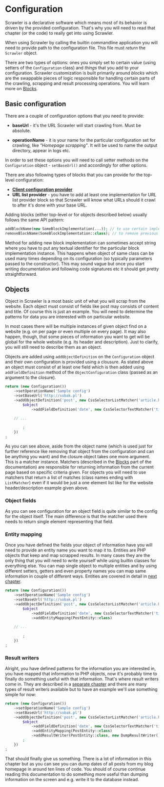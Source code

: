 # Configuration
Scrawler is a declarative software which means most of its behavior is driven by
the provided configuration. That's why you will need to read that chapter (or the
code) to really get into using Scrawler.

When using Scrawler by calling the builtin commandline application you will need
to provide path to the configuration file. This file must _return_ the `Scrawler`
object.

There are two types of options: ones you simply set to certain value (using setters
of the `Configuration` class) and _things_ that you add to your configuration.
Scrawler customization is built primarily around _blocks_ which are the swappable
pieces of logic responsible for handling certain parts of the crawling, scrapping
and result processing operations. You will learn more on [Blocks](blocks.md).

## Basic configuration
There are a couple of configuration options that you need to provide:

* **baseUrl** - it's the URL Scrawler will start crawling from. Must be absolute.
- **operationName** - it is your name for the particular configuration set for
  crawling, like _"Homepage scrapping"_. It will be used to name the output
  directory, appear in logs etc.

In order to set these options you will need to call setter methods on the
`Configuration` object - `setBaseUrl()` and accordingly for other options.

There are also following types of blocks that you can provide for the top-level
configuration:
* **[Client configuration provider](blocks/clientconfigurationprovider.md)**
* **URL list provider** - you have to add at least one implementation for URL
  list provider block so that Scrawler will know what URLs should it crawl to
  after it's done with your base URL.

Adding blocks (either top-level or for objects described below) usually follows
the same API pattern:

```php
addBlockName(new SomeBlockImplementation(...)); // to use certain implementation for Block
removeBlockName(SomeBlockImplementation::class); // to remove previously added block implementation 
```

Method for adding new block implementation can sometimes accept string where you
have to put any textual identifier for the particular block implementation
instance. This happens when object of same class can be used many times depending
on its configuration (so typically parameters passed to the constructor).
This may sound vague but once you start writing documentation and following code
signatures etc it should get pretty straightforward.

## Objects
Object in Scrawler is a most basic unit of what you will scrap from the website.
Each object must consist of fields like post may consists of content and title.
Of course this is just an example. You will need to determine the patterns for
data you are interested with on particular website.

In most cases there will be multiple instances of given object find on a website
(e.g. on per page or even multiple on every page). It may also happen, though,
that some pieces of information you want to get will be global for the whole website
(e.g. its header and description). Just to clarify, you will still need to describe
them as an object.

Objects are added using `addObjectDefinition` on the `Configuration` object and
their own configuration is provided using a clousure. As stated above an object
must consist of at least one field which is then added using `addFieldDefinition`
method of the `ObjectConfiguration` class (passed as an argument to the closure).

```php
return (new Configuration())
    ->setOperationName('Sample config')
    ->setBaseUrl('http://sobak.pl')
    ->addObjectDefinition('post', new CssSelectorListMatcher('article.hentry'), function (ObjectConfiguration $object) {
        $object
            ->addFieldDefinition('date', new CssSelectorTextMatcher('time.entry-date'))
    
    // ...
    
        ;
    })
;
```

As you can see above, aside from the object name (which is used just for further
reference like removing that object from the configuration and can be anything
you want) and the closure object takes one more argument. This is a matcher
instance. Matchers (described in the [Blocks](blocks.md) part of the documentation)
are responsible for returning information from the current page based on specific
criteria given. For objects you will need to use matchers that return a list of
matches (class names ending with `ListMatcher`) even if it would be just a one
element list like for the website header/description example given above.

### Object fields
As you can see configuration for an object field is quite similar to the config
for the object itself. The main difference is that the matcher used there needs
to return single element representing that field.

### Entity mapping
Once you have defined the fields your object of information have you will need
to provide an entity name you want to map it to. Entities are PHP objects that
keep and map scrapped results. In many cases they are the only thing that you
will need to write yourself while using builtin classes for everything else.
You can map single object to multiple entities and by using different setters,
getters and even property names you can map same information in couple of
different ways. Entities are covered in detail in [next chapter](entities.md).

```php
return (new Configuration())
    ->setOperationName('Sample config')
    ->setBaseUrl('http://sobak.pl')
    ->addObjectDefinition('post', new CssSelectorListMatcher('article.hentry'), function (ObjectConfiguration $object) {
        $object
            ->addFieldDefinition('date', new CssSelectorTextMatcher('time.entry-date'))
            ->addEntityMapping(PostEntity::class)
    
    // ...
    
        ;
    })
;
```

### Result writers
Alright, you have defined patterns for the information you are interested in, you
have mapped that information to PHP objects, now it's probably time to finally do
something useful with that information. That's where result writers come in. They
are described in a [separate chapter](blocks/resultwriter.md) and there are many
types of result writers available but to have an example we'll use something simple
for now:

```php
return (new Configuration())
    ->setOperationName('Sample config')
    ->setBaseUrl('http://sobak.pl')
    ->addObjectDefinition('post', new CssSelectorListMatcher('article.hentry'), function (ObjectConfiguration $object) {
        $object
            ->addFieldDefinition('date', new CssSelectorTextMatcher('time.entry-date'))
            ->addEntityMapping(PostEntity::class)
            ->addResultWriter(PostEntity::class, new DumpResultWriter())    
        ;
    })
;
```

That should finally give us something. There is a lot of information in this
chapter but as you can see you can dump dates of all posts from my blog homepage
in around ten lines of code. You should of course continue reading this documentation
to do something more useful than dumping information on the screen and e.g. write
it to the database instead.
